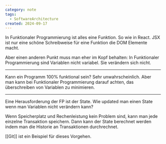 ```yaml
---
category: note
tags:
  - SoftwareArchitecture
created: 2024-09-17
---
```

In Funktionaler Programmierung ist alles eine Funktion.
So wie in React.
JSX ist nur eine schöne Schreibweise für eine Funktion die DOM Elemente macht.

Aber einen anderen Punkt muss man eher im Kopf behalten:
In Funktionaler Programmierung sind Variablen nicht variabel.
Sie verändern sich nicht.

---
Kann ein Programm 100% funktional sein?
Sehr unwahrscheinlich.
Aber man kann bei Funktionaler Programmierung darauf achten, das überschreiben von Variablen zu minimieren.

---
Eine Herausforderung der FP ist der State.
Wie updated man einen State wenn man Variablen nicht verändern kann?

Wenn Speicherplatz und Rechenleistung kein Problem sind, kann man jede einzelne Transaktion speichern.
Dann kann der State berechnet werden indem man die Historie an Transaktionen durchrechnet.

[[Git]] ist ein Beispiel für dieses Vorgehen.